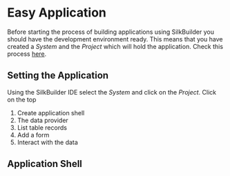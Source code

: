 # Easy Application

Before starting the process of building applications using SilkBuilder you should have the development environment ready. This means that you have created a *System* and the *Project* which will hold the application. Check this process [here](development_enviroment.md).

## Setting the Application

Using the SilkBuilder IDE select the *System* and click on the *Project*. Click on the top 

1. Create application shell
2. The data provider
3. List table records
4. Add a form
5. Interact with the data

## Application Shell


